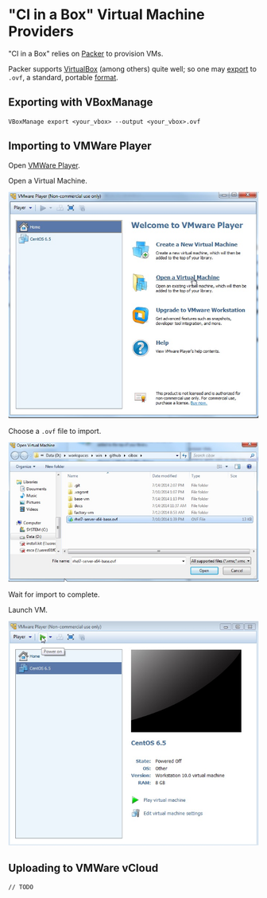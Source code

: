 # "CI in a Box" Virtual Machine Providers

"CI in a Box" relies on [Packer](http://www.packer.io/) to provision VMs.  

Packer supports [VirtualBox](https://www.virtualbox.org/) (among others) quite well; so one may [export](https://www.virtualbox.org/manual/ch08.html#vboxmanage-export) to `.ovf`, a standard, portable [format](http://en.wikipedia.org/wiki/Open_Virtualization_Format).


## Exporting with VBoxManage

    VBoxManage export <your_vbox> --output <your_vbox>.ovf
    
    
## Importing to VMWare Player

Open [VMWare Player](https://my.vmware.com/web/vmware/free#desktop_end_user_computing/vmware_player/6_0).

Open a Virtual Machine.

![Open Virtual Machine](images/vp-open-a-virtual-machine.jpg "Open a Virtual Machine")
    
Choose a `.ovf` file to import.

![Import OVF](images/vp-import-ovf.jpg "Import OVF")

Wait for import to complete.

Launch VM.

![Power On](images/vp-power-on.jpg "Power On")


## Uploading to VMWare vCloud
    
    // TODO
    